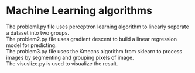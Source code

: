 # Machine Learning algorithms
The problem1.py file uses perceptron learning algorithm to linearly seperate a dataset into two groups.  
The problem2.py file uses gradient descent to build a linear regression model for predicting.  
The problem3.py file uses the Kmeans algorithm from sklearn to process images by segmenting and grouping pixels of image.  
The visuslize.py is used to visualize the result.  
